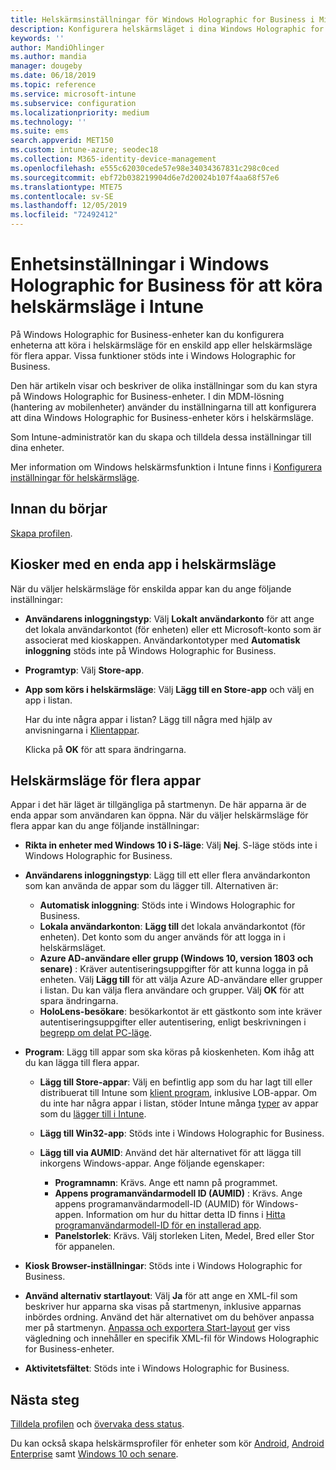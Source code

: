```yaml
---
title: Helskärmsinställningar för Windows Holographic for Business i Microsoft Intune – Azure | Microsoft Docs
description: Konfigurera helskärmsläget i dina Windows Holographic for Business-enheter för en app eller för flera appar, anpassa startmenyn, lägg till appar, visa aktivitetsfältet och konfigurera en webbläsare i Microsoft Intune.
keywords: ''
author: MandiOhlinger
ms.author: mandia
manager: dougeby
ms.date: 06/18/2019
ms.topic: reference
ms.service: microsoft-intune
ms.subservice: configuration
ms.localizationpriority: medium
ms.technology: ''
ms.suite: ems
search.appverid: MET150
ms.custom: intune-azure; seodec18
ms.collection: M365-identity-device-management
ms.openlocfilehash: e555c62030cede57e98e34034367831c298c0ced
ms.sourcegitcommit: ebf72b038219904d6e7d20024b107f4aa68f57e6
ms.translationtype: MTE75
ms.contentlocale: sv-SE
ms.lasthandoff: 12/05/2019
ms.locfileid: "72492412"
---
```

# <a name="windows-holographic-for-business-device-settings-to-run-as-a-kiosk-in-intune"></a>Enhetsinställningar i Windows Holographic for Business för att köra helskärmsläge i Intune

På Windows Holographic for Business-enheter kan du konfigurera enheterna att köra i helskärmsläge för en enskild app eller helskärmsläge för flera appar. Vissa funktioner stöds inte i Windows Holographic for Business.

Den här artikeln visar och beskriver de olika inställningar som du kan styra på Windows Holographic for Business-enheter. I din MDM-lösning (hantering av mobilenheter) använder du inställningarna till att konfigurera att dina Windows Holographic for Business-enheter körs i helskärmsläge.

Som Intune-administratör kan du skapa och tilldela dessa inställningar till dina enheter.

Mer information om Windows helskärmsfunktion i Intune finns i [Konfigurera inställningar för helskärmsläge](kiosk-settings.md).

## <a name="before-you-begin"></a>Innan du börjar

[Skapa profilen](kiosk-settings.md#create-the-profile).

## <a name="single-full-screen-app-kiosks"></a>Kiosker med en enda app i helskärmsläge

När du väljer helskärmsläge för enskilda appar kan du ange följande inställningar:

- **Användarens inloggningstyp**: Välj **Lokalt användarkonto** för att ange det lokala användarkontot (för enheten) eller ett Microsoft-konto som är associerat med kioskappen. Användarkontotyper med **Automatisk inloggning** stöds inte på Windows Holographic for Business.

- **Programtyp**: Välj **Store-app**.

- **App som körs i helskärmsläge**: Välj **Lägg till en Store-app** och välj en app i listan.

    Har du inte några appar i listan? Lägg till några med hjälp av anvisningarna i [Klientappar](../apps/apps-add.md).

    Klicka på **OK** för att spara ändringarna.

## <a name="multi-app-kiosks"></a>Helskärmsläge för flera appar

Appar i det här läget är tillgängliga på startmenyn. De här apparna är de enda appar som användaren kan öppna. När du väljer helskärmsläge för flera appar kan du ange följande inställningar:

- **Rikta in enheter med Windows 10 i S-läge**: Välj **Nej**. S-läge stöds inte i Windows Holographic for Business.

- **Användarens inloggningstyp**: Lägg till ett eller flera användarkonton som kan använda de appar som du lägger till. Alternativen är: 

  - **Automatisk inloggning**: Stöds inte i Windows Holographic for Business.
  - **Lokala användarkonton**: **Lägg till** det lokala användarkontot (för enheten). Det konto som du anger används för att logga in i helskärmsläget.
  - **Azure AD-användare eller grupp (Windows 10, version 1803 och senare)** : Kräver autentiseringsuppgifter för att kunna logga in på enheten. Välj **Lägg till** för att välja Azure AD-användare eller grupper i listan. Du kan välja flera användare och grupper. Välj **OK** för att spara ändringarna.
  - **HoloLens-besökare**: besökarkontot är ett gästkonto som inte kräver autentiseringsuppgifter eller autentisering, enligt beskrivningen i [begrepp om delat PC-läge](https://docs.microsoft.com/windows/configuration/set-up-shared-or-guest-pc#shared-pc-mode-concepts).

- **Program**: Lägg till appar som ska köras på kioskenheten. Kom ihåg att du kan lägga till flera appar.

  - **Lägg till Store-appar**: Välj en befintlig app som du har lagt till eller distribuerat till Intune som [klient program](../apps/apps-add.md), inklusive LOB-appar. Om du inte har några appar i listan, stöder Intune många [typer](../apps/apps-add.md) av appar som du [lägger till i Intune](../apps/store-apps-windows.md).
  - **Lägg till Win32-app**: Stöds inte i Windows Holographic for Business.
  - **Lägg till via AUMID**: Använd det här alternativet för att lägga till inkorgens Windows-appar. Ange följande egenskaper: 

    - **Programnamn**: Krävs. Ange ett namn på programmet.
    - **Appens programanvändarmodell ID (AUMID)** : Krävs. Ange appens programanvändarmodell-ID (AUMID) för Windows-appen. Information om hur du hittar detta ID finns i [Hitta programanvändarmodell-ID för en installerad app](https://docs.microsoft.com/windows-hardware/customize/enterprise/find-the-application-user-model-id-of-an-installed-app).
    - **Panelstorlek**: Krävs. Välj storleken Liten, Medel, Bred eller Stor för appanelen.

- **Kiosk Browser-inställningar**: Stöds inte i Windows Holographic for Business.

- **Använd alternativ startlayout**: Välj **Ja** för att ange en XML-fil som beskriver hur apparna ska visas på startmenyn, inklusive apparnas inbördes ordning. Använd det här alternativet om du behöver anpassa mer på startmenyn. [Anpassa och exportera Start-layout](https://docs.microsoft.com/hololens/hololens-kiosk#start-layout-for-hololens) ger viss vägledning och innehåller en specifik XML-fil för Windows Holographic for Business-enheter.

- **Aktivitetsfältet**: Stöds inte i Windows Holographic for Business.

## <a name="next-steps"></a>Nästa steg

[Tilldela profilen](device-profile-assign.md) och [övervaka dess status](device-profile-monitor.md).

Du kan också skapa helskärmsprofiler för enheter som kör [Android](device-restrictions-android.md#kiosk), [Android Enterprise](device-restrictions-android-for-work.md#dedicated-device-settings) samt [Windows 10 och senare](kiosk-settings-windows.md).
